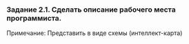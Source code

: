 ### Задание 2.1. Сделать описание рабочего места программиста.

Примечание: Представить в виде схемы (интеллект-карта) 
